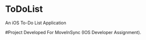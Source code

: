# ToDoList
An iOS To-Do List Application

#Project Developed For MoveInSync (IOS Developer Assignment).
